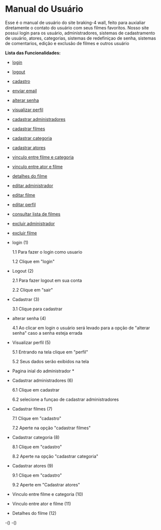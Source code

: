 # Manual do Usuário

Esse é o manual de usuário do site braking-4 wall, feito para auxialiar diretamente o contato do usuário com seus filmes favoritos. Nosso site possui login para os usuário, administradores, sistemas de cadastramento de usuário, atores, categorias, sistemas de redefiniçao de senha, sistemas de comentarios, edição e exclusão de filmes e outros usuário 

**Lista das Funcionalidades:**

 - [login](#login)
 - [logout](#lpgout)
 - [cadastro ](#cadastro)  
 - [enviar email](#enviaremail)
 - [alterar senha](#alterarsenha)
 - [visualizar perfil](#visualizarperfil)
 - [cadastrar administradores](#cadastraradministradores)
 - [cadastrar filmes](#cadastrarfilmes)
 - [cadastrar categoria](#cadastrarcategoria)
 - [cadastrar atores](#cadastraratores)
 - [vinculo entre filme e categoria](#vinculoatorecategoria)
 - [vinculo entre ator e filme](#vinculoatuaçoes)
 - [detalhes do filme](#detalhesdofilme)
 - [editar administrador](#editaradministrador)
 - [editar filme](#editarfilme)
 - [editar perfil](editarperfil#)
 - [consultar lista de filmes](#listadefilmes)
 - [excluir administrador](#excluiradministrador)
 - [excluir filme](#excluirfilme) 

- login (1)  

  1.1 Para fazer o login como usuario 

  1.2 Clique em "login"
 
- Logout (2)

  2.1 Para fazer logout em sua conta 

  2.2 Clique em "sair"

- Cadastrar (3)

  3.1 Clique para cadastrar

- alterar senha (4)

  4.1 Ao clicar em login o usuário será levado para a opção de "alterar senha" caso a senha esteja errada

- Visualizar perfil (5)

  5.1 Entrando na tela clique em "perfil"

  5.2 Seus dados serão exibidos na tela

- Pagina inial do administrador *

- Cadastrar administradores (6)

  6.1 Clique em cadastrar

  6.2 selecione a funçao de cadastrar administradores

- Cadastrar filmes (7)

  7.1 Clique em "cadastro"

  7.2 Aperte na opção "cadastrar filmes"

- Cadastrar categoria (8)

  8.1 Clique em "cadastro"

  8.2 Aperte na opção "cadastrar categoria"

- Cadastrar atores (9)

  9.1 Clique em "cadastro"

  9.2 Aperte em "Cadastrar atores"

- Vinculo entre filme e categoria (10)

- Vinculo entre ator e filme (11)

- Detalhes do filme (12)


-()
-()
